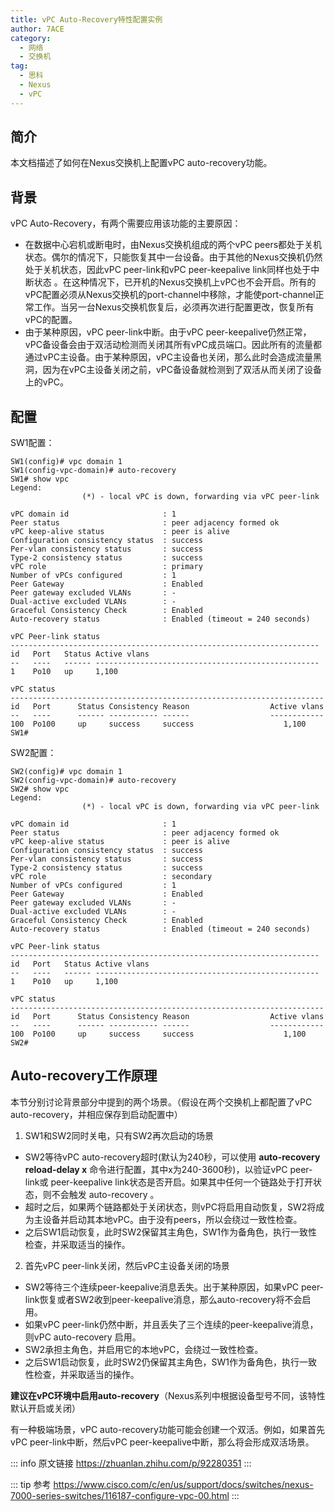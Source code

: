 ```yaml
---
title: vPC Auto-Recovery特性配置实例
author: 7ACE
category:
  - 网络
  - 交换机
tag:
  - 思科
  - Nexus
  - vPC
---
```




## 简介

本文档描述了如何在Nexus交换机上配置vPC auto-recovery功能。

## 背景

vPC Auto-Recovery，有两个需要应用该功能的主要原因：

- 在数据中心宕机或断电时，由Nexus交换机组成的两个vPC peers都处于关机状态。偶尔的情况下，只能恢复其中一台设备。由于其他的Nexus交换机仍然处于关机状态，因此vPC peer-link和vPC peer-keepalive link同样也处于中断状态 。在这种情况下，已开机的Nexus交换机上vPC也不会开启。所有的vPC配置必须从Nexus交换机的port-channel中移除，才能使port-channel正常工作。当另一台Nexus交换机恢复后，必须再次进行配置更改，恢复所有vPC的配置。
- 由于某种原因，vPC peer-link中断。由于vPC peer-keepalive仍然正常，vPC备设备会由于双活动检测而关闭其所有vPC成员端口。因此所有的流量都通过vPC主设备。由于某种原因，vPC主设备也关闭，那么此时会造成流量黑洞，因为在vPC主设备关闭之前，vPC备设备就检测到了双活从而关闭了设备上的vPC。

## 配置

SW1配置：

```text
SW1(config)# vpc domain 1
SW1(config-vpc-domain)# auto-recovery
SW1# show vpc
Legend:
                (*) - local vPC is down, forwarding via vPC peer-link

vPC domain id                     : 1 
Peer status                       : peer adjacency formed ok      
vPC keep-alive status             : peer is alive                 
Configuration consistency status  : success 
Per-vlan consistency status       : success                       
Type-2 consistency status         : success 
vPC role                          : primary
Number of vPCs configured         : 1   
Peer Gateway                      : Enabled
Peer gateway excluded VLANs       : -
Dual-active excluded VLANs        : -
Graceful Consistency Check        : Enabled
Auto-recovery status              : Enabled (timeout = 240 seconds)

vPC Peer-link status
---------------------------------------------------------------------
id   Port   Status Active vlans    
--   ----   ------ --------------------------------------------------
1    Po10   up     1,100                                                     

vPC status
----------------------------------------------------------------------
id   Port      Status Consistency Reason                  Active vlans
--   ----      ------ ----------- ------                  ------------
100  Po100     up     success     success                    1,100           
SW1# 

```

SW2配置：

```text
SW2(config)# vpc domain 1
SW2(config-vpc-domain)# auto-recovery
SW2# show vpc
Legend:
                (*) - local vPC is down, forwarding via vPC peer-link

vPC domain id                     : 1
Peer status                       : peer adjacency formed ok      
vPC keep-alive status             : peer is alive                 
Configuration consistency status  : success 
Per-vlan consistency status       : success                       
Type-2 consistency status         : success 
vPC role                          : secondary
Number of vPCs configured         : 1   
Peer Gateway                      : Enabled
Peer gateway excluded VLANs       : -
Dual-active excluded VLANs        : -
Graceful Consistency Check        : Enabled
Auto-recovery status              : Enabled (timeout = 240 seconds)

vPC Peer-link status
---------------------------------------------------------------------
id   Port   Status Active vlans    
--   ----   ------ --------------------------------------------------
1    Po10   up     1,100                                                     

vPC status
----------------------------------------------------------------------
id   Port      Status Consistency Reason                  Active vlans
--   ----      ------ ----------- ------                  ------------
100  Po100     up     success     success                    1,100           
SW2# 

```

## Auto-recovery工作原理

本节分别讨论背景部分中提到的两个场景。（假设在两个交换机上都配置了vPC auto-recovery，并相应保存到启动配置中）

1. SW1和SW2同时关电，只有SW2再次启动的场景

- SW2等待vPC auto-recovery超时(默认为240秒，可以使用 **auto-recovery reload-delay x** 命令进行配置，其中x为240-3600秒)，以验证vPC peer-link或 peer-keepalive link状态是否开启。如果其中任何一个链路处于打开状态，则不会触发 auto-recovery 。
- 超时之后，如果两个链路都处于关闭状态，则vPC将启用自动恢复，SW2将成为主设备并启动其本地vPC。由于没有peers，所以会绕过一致性检查。
- 之后SW1启动恢复，此时SW2保留其主角色，SW1作为备角色，执行一致性检查，并采取适当的操作。

2. 首先vPC peer-link关闭，然后vPC主设备关闭的场景

- SW2等待三个连续peer-keepalive消息丢失。出于某种原因，如果vPC peer-link恢复或者SW2收到peer-keepalive消息，那么auto-recovery将不会启用。
- 如果vPC peer-link仍然中断，并且丢失了三个连续的peer-keepalive消息，则vPC auto-recovery 启用。
- SW2承担主角色，并启用它的本地vPC，会绕过一致性检查。
- 之后SW1启动恢复，此时SW2仍保留其主角色，SW1作为备角色，执行一致性检查，并采取适当的操作。

**建议在vPC环境中启用auto-recovery**（Nexus系列中根据设备型号不同，该特性默认开启或关闭）

有一种极端场景，vPC auto-recovery功能可能会创建一个双活。例如，如果首先vPC peer-link中断，然后vPC peer-keepalive中断，那么将会形成双活场景。

::: info 原文链接
https://zhuanlan.zhihu.com/p/92280351
:::

::: tip 参考
https://www.cisco.com/c/en/us/support/docs/switches/nexus-7000-series-switches/116187-configure-vpc-00.html
:::

